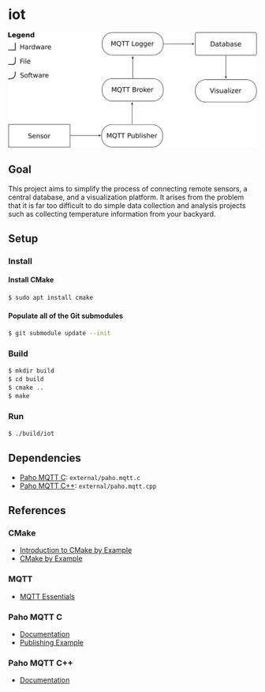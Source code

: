 # iot

![System Diagram](media/final/system_diagram.png)

## Goal

This project aims to simplify the process of connecting remote sensors, a central database, and a visualization platform. It arises from the problem that it is far too difficult to do simple data collection and analysis projects such as collecting temperature information from your backyard.

## Setup

### Install

#### Install CMake

```bash
$ sudo apt install cmake
```

#### Populate all of the Git submodules

```bash
$ git submodule update --init
```

### Build

```bash
$ mkdir build
$ cd build
$ cmake ..
$ make
```

### Run

```bash
$ ./build/iot
```

## Dependencies

* [Paho MQTT C](https://github.com/eclipse/paho.mqtt.c): `external/paho.mqtt.c`
* [Paho MQTT C++](https://github.com/eclipse/paho.mqtt.cpp): `external/paho.mqtt.cpp`

## References

### CMake

* [Introduction to CMake by Example](http://derekmolloy.ie/hello-world-introductions-to-cmake/#Example_3_Building_a_Shared_Library_so)
* [CMake by Example](https://mirkokiefer.com/cmake-by-example-f95eb47d45b1)

### MQTT

* [MQTT Essentials](https://www.hivemq.com/mqtt-essentials/)

### Paho MQTT C

* [Documentation](http://www.eclipse.org/paho/files/mqttdoc/MQTTClient/html/index.html)
* [Publishing Example](https://www.eclipse.org/paho/clients/c/)

### Paho MQTT C++

* [Documentation](http://www.eclipse.org/paho/files/cppdoc/index.html)
